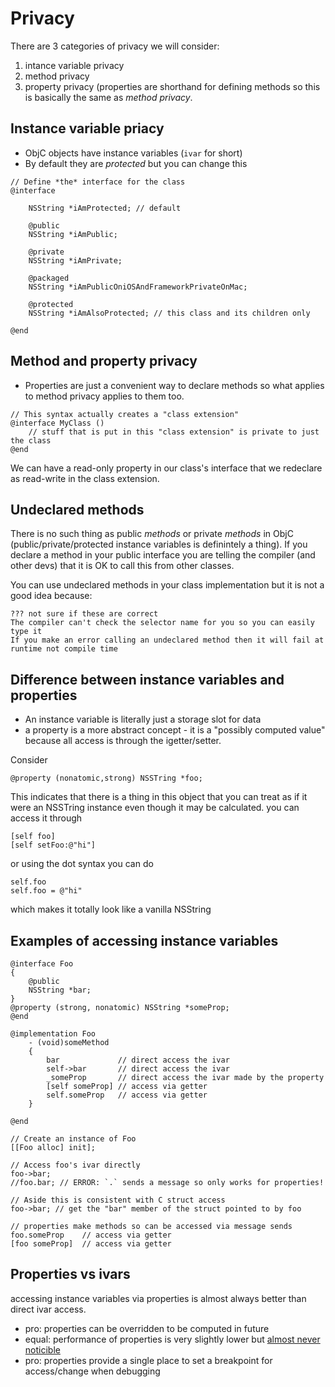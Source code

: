 # Privacy

There are 3 categories of privacy we will consider:

1. intance variable privacy
2. method privacy
3. property privacy (properties are shorthand for defining methods so this is
   basically the same as _method privacy_.

## Instance variable priacy

- ObjC objects have instance variables (`ivar` for short)
- By default they are _protected_ but you can change this

```
// Define *the* interface for the class
@interface

    NSString *iAmProtected; // default

    @public
    NSString *iAmPublic;

    @private
    NSString *iAmPrivate;

    @packaged
    NSString *iAmPublicOniOSAndFrameworkPrivateOnMac;

    @protected
    NSString *iAmAlsoProtected; // this class and its children only

@end
```

## Method and property privacy

- Properties are just a convenient way to declare methods so what applies to
  method privacy applies to them too.

```objc
// This syntax actually creates a "class extension"
@interface MyClass ()
    // stuff that is put in this "class extension" is private to just the class
@end
```

We can have a read-only property in our class's interface that we redeclare as
read-write in the class extension.

## Undeclared methods

There is no such thing as public _methods_ or private _methods_ in ObjC
(public/private/protected instance variables is definintely a thing). If you
declare a method in your public interface you are telling the compiler (and
other devs) that it is OK to call this from other classes.

You can use undeclared methods in your class implementation but it is not a good
idea because:

    ??? not sure if these are correct
    The compiler can't check the selector name for you so you can easily type it
    If you make an error calling an undeclared method then it will fail at runtime not compile time

## Difference between instance variables and properties

- An instance variable is literally just a storage slot for data
- a property is a more abstract concept - it is a "possibly computed value"
  because all access is through the igetter/setter.

Consider

    @property (nonatomic,strong) NSSTring *foo;

This indicates that there is a thing in this object that you can treat as if it
were an NSSTring instance even though it may be calculated. you can access it
through

    [self foo]
    [self setFoo:@"hi"]

or using the dot syntax you can do

    self.foo
    self.foo = @"hi"

which makes it totally look like a vanilla NSString

## Examples of accessing instance variables

```objc
@interface Foo
{
    @public
    NSString *bar;
}
@property (strong, nonatomic) NSString *someProp;
@end

@implementation Foo
    - (void)someMethod
    {
        bar             // direct access the ivar
        self->bar       // direct access the ivar
        _someProp       // direct access the ivar made by the property
        [self someProp] // access via getter
        self.someProp   // access via getter
    }

@end

// Create an instance of Foo
[[Foo alloc] init];

// Access foo's ivar directly
foo->bar;
//foo.bar; // ERROR: `.` sends a message so only works for properties!

// Aside this is consistent with C struct access
foo->bar; // get the "bar" member of the struct pointed to by foo

// properties make methods so can be accessed via message sends
foo.someProp    // access via getter
[foo someProp]  // access via getter

```

## Properties vs ivars

accessing instance variables via properties is almost always better than direct
ivar access.

- pro: properties can be overridden to be computed in future
- equal: performance of properties is very slightly lower but
  [almost never noticible](http://www.bignerdranch.com/blog/should-i-use-a-property-or-an-instance-variable/)
- pro: properties provide a single place to set a breakpoint for access/change
  when debugging
